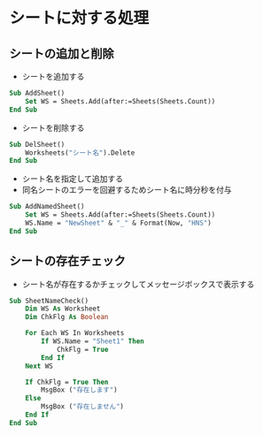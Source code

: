 # シートに対する処理

## シートの追加と削除

* シートを追加する

```vb
Sub AddSheet()
    Set WS = Sheets.Add(after:=Sheets(Sheets.Count))
End Sub
```

* シートを削除する

```vb
Sub DelSheet()
    Worksheets("シート名").Delete
End Sub
```

* シート名を指定して追加する
* 同名シートのエラーを回避するためシート名に時分秒を付与

```vb
Sub AddNamedSheet()
    Set WS = Sheets.Add(after:=Sheets(Sheets.Count))
    WS.Name = "NewSheet" & "_" & Format(Now, "HNS")
End Sub
```

## シートの存在チェック

* シート名が存在するかチェックしてメッセージボックスで表示する

```vb
Sub SheetNameCheck()
    Dim WS As Worksheet
    Dim ChkFlg As Boolean

    For Each WS In Worksheets
        If WS.Name = "Sheet1" Then
            ChkFlg = True
        End If
    Next WS

    If ChkFlg = True Then
        MsgBox ("存在します")
    Else
        MsgBox ("存在しません")
    End If
End Sub
```
